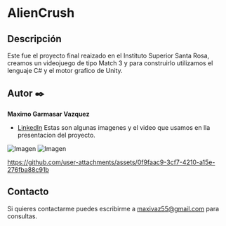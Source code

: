# AlienCrush

## Descripción 

Este fue el proyecto final reaizado en el Instituto Superior Santa Rosa,
creamos un videojuego de tipo Match 3 y para construirlo utilizamos el lenguaje C# y el motor grafico de Unity.

## Autor ✒️
**Maximo Garmasar Vazquez**

* [LinkedIn](https://www.linkedin.com/in/maximogarmasarvazquez/)
  Estas son algunas imagenes y el video que usamos en lla presentacion del proyecto.
  
![Imagen ](https://github.com/user-attachments/assets/41562ce4-eb0d-423e-80f9-94813fb46570)
![Imagen](https://github.com/user-attachments/assets/3bfc64e8-de14-44bb-b75c-900a8f9864fb)

https://github.com/user-attachments/assets/0f9faac9-3cf7-4210-a15e-276fba88c91b



## Contacto
Si quieres contactarme puedes escribirme a maxivaz55@gmail.com para consultas.

